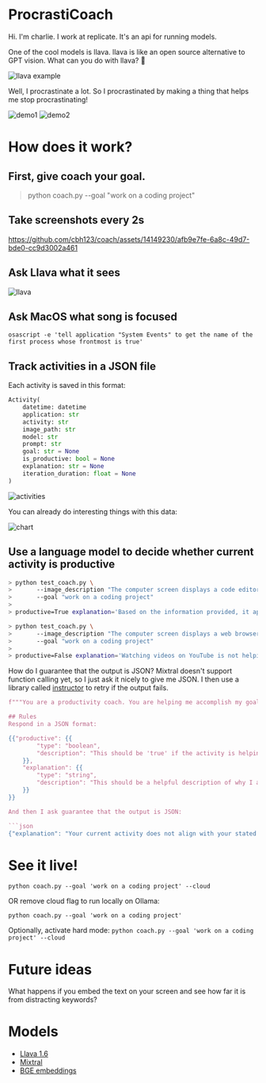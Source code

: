 # ProcrastiCoach

Hi. I'm charlie. I work at replicate. It's an api for running models.

One of the cool models is llava. llava is like an open source alternative to GPT vision. What can you do with llava? 🤔

![llava example](./readme_images/llava2.png)

Well, I procrastinate a lot. So I procrastinated by making a thing that helps me stop procrastinating!

![demo1](./readme_images/example1.png)
![demo2](./readme_images/example2.png)

# How does it work?

## First, give coach your goal.

> python coach.py --goal "work on a coding project"

## Take screenshots every 2s

https://github.com/cbh123/coach/assets/14149230/afb9e7fe-6a8c-49d7-bde0-cc9d3002a461

## Ask Llava what it sees

![llava](./readme_images/llava.png)

## Ask MacOS what song is focused

`osascript -e 'tell application "System Events" to get the name of the first process whose frontmost is true'`

## Track activities in a JSON file

Each activity is saved in this format:

```python
Activity(
    datetime: datetime
    application: str
    activity: str
    image_path: str
    model: str
    prompt: str
    goal: str = None
    is_productive: bool = None
    explanation: str = None
    iteration_duration: float = None
)
```

![activities](./readme_images/activities.png)

You can already do interesting things with this data:

![chart](./readme_images/time.png)

## Use a language model to decide whether current activity is productive

```bash
> python test_coach.py \
>       --image_description "The computer screen displays a code editor with a file open, showing a Python script." \
>       --goal "work on a coding project"
>
> productive=True explanation='Based on the information provided, it appears that you have a code editor open and are viewing a Python script, which aligns with your goal of working on a coding project. Therefore, your current activity is considered productive.'
```

```bash
> python test_coach.py \
>       --image_description "The computer screen displays a web browser with YouTube Open" \
>       --goal "work on a coding project"
>
> productive=False explanation='Watching videos on YouTube is not helping you work on your coding project. Try closing the YouTube tab and opening your coding project instead.'
```

How do I guarantee that the output is JSON? Mixtral doesn't support function calling yet, so I just ask it nicely to give me JSON. I then use a library called [instructor](https://jxnl.github.io/instructor/) to retry if the output fails.

```python
f"""You are a productivity coach. You are helping me accomplish my goal of {goal}. Let me know if you think the description of my current activity is in line with my goals.

## Rules
Respond in a JSON format:

{{"productive": {{
        "type": "boolean",
        "description": "This should be 'true' if the activity is helping me accomplish my goal, otherwise 'false'"
    }},
    "explanation": {{
        "type": "string",
        "description": "This should be a helpful description of why I am not productive, only required if productive == false"
    }}
}}

And then I ask guarantee that the output is JSON:

```json
{"explanation": "Your current activity does not align with your stated goal of working on a coding project. Watching videos on YouTube is not actively contributing to the development of your coding skills or making progress on a specific project. It may be helpful to close unnecessary tabs and focus on opening the code editor or IDE to start making progress towards your goal.", "productive": false}
```

# See it live!

`python coach.py --goal 'work on a coding project' --cloud`

OR remove cloud flag to run locally on Ollama:

`python coach.py --goal 'work on a coding project'`

Optionally, activate hard mode:
`python coach.py --goal 'work on a coding project' --cloud`

# Future ideas
What happens if you embed the text on your screen and see how far it is from distracting keywords?


# Models
- [Llava 1.6](https://replicate.com/yorickvp/llava-v1.6-mistral-7b)
- [Mixtral](https://replicate.com/mistralai/mixtral-8x7b-instruct-v0.1)
- [BGE embeddings](https://replicate.com/nateraw/bge-large-en-v1.5)
